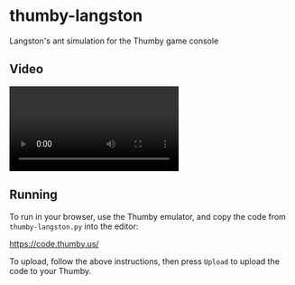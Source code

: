 # thumby-langston

Langston's ant simulation for the Thumby game console

## Video

![](emulator_video.mov)

## Running
To run in your browser, use the Thumby emulator, and copy the code from `thumby-langston.py` into the editor:

https://code.thumby.us/


To upload, follow the above instructions, then press `Upload` to upload the code to your Thumby.